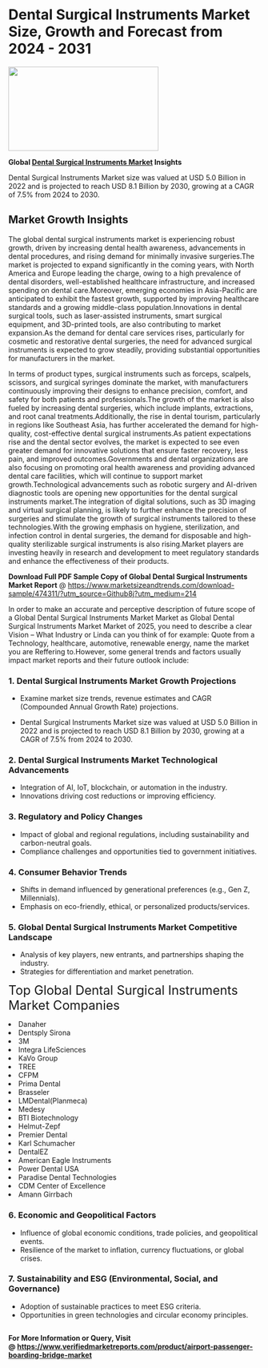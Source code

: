 <H1>Dental Surgical Instruments Market Size, Growth and Forecast from 2024 - 2031</H1><img class="aligncenter size-medium wp-image-584254" src="https://thirdeyenews.in/wp-content/uploads/2024/09/Global-Market-Research-300x168.jpeg" alt="" width="300" height="168" /><p><strong>Global&nbsp;<a href="https://www.marketsizeandtrends.com/download-sample/474311/?utm_source=Github8j?utm_medium=214">Dental Surgical Instruments Market</a> Insights</strong></p><p>Dental Surgical Instruments Market size was valued at USD 5.0 Billion in 2022 and is projected to reach USD 8.1 Billion by 2030, growing at a CAGR of 7.5% from 2024 to 2030.</p><p><h2>Market Growth Insights</h2> <p>The global dental surgical instruments market is experiencing robust growth, driven by increasing dental health awareness, advancements in dental procedures, and rising demand for minimally invasive surgeries.The market is projected to expand significantly in the coming years, with North America and Europe leading the charge, owing to a high prevalence of dental disorders, well-established healthcare infrastructure, and increased spending on dental care.Moreover, emerging economies in Asia-Pacific are anticipated to exhibit the fastest growth, supported by improving healthcare standards and a growing middle-class population.Innovations in dental surgical tools, such as laser-assisted instruments, smart surgical equipment, and 3D-printed tools, are also contributing to market expansion.As the demand for dental care services rises, particularly for cosmetic and restorative dental surgeries, the need for advanced surgical instruments is expected to grow steadily, providing substantial opportunities for manufacturers in the market.</p> <p>In terms of product types, surgical instruments such as forceps, scalpels, scissors, and surgical syringes dominate the market, with manufacturers continuously improving their designs to enhance precision, comfort, and safety for both patients and professionals.The growth of the market is also fueled by increasing dental surgeries, which include implants, extractions, and root canal treatments.Additionally, the rise in dental tourism, particularly in regions like Southeast Asia, has further accelerated the demand for high-quality, cost-effective dental surgical instruments.As patient expectations rise and the dental sector evolves, the market is expected to see even greater demand for innovative solutions that ensure faster recovery, less pain, and improved outcomes.Governments and dental organizations are also focusing on promoting oral health awareness and providing advanced dental care facilities, which will continue to support market growth.Technological advancements such as robotic surgery and AI-driven diagnostic tools are opening new opportunities for the dental surgical instruments market.The integration of digital solutions, such as 3D imaging and virtual surgical planning, is likely to further enhance the precision of surgeries and stimulate the growth of surgical instruments tailored to these technologies.With the growing emphasis on hygiene, sterilization, and infection control in dental surgeries, the demand for disposable and high-quality sterilizable surgical instruments is also rising.Market players are investing heavily in research and development to meet regulatory standards and enhance the effectiveness of their products.<p><span class=""><strong>Download Full PDF Sample Copy of Global Dental Surgical Instruments Market Report</strong> @ <a href="https://www.marketsizeandtrends.com/download-sample/474311/?utm_source=Github8j?utm_medium=214" target="_blank">https://www.marketsizeandtrends.com/download-sample/474311/?utm_source=Github8j?utm_medium=214</a></span></p><p>In order to make an accurate and perceptive description of future scope of a Global&nbsp;Dental Surgical Instruments Market Market as Global&nbsp;Dental Surgical Instruments Market Market of 2025, you need to describe a clear Vision &ndash; What Industry or Linda can you think of for example: Quote from a Technology, healthcare, automotive, renewable energy, name the market you are Reffering to.However, some general trends and factors usually impact market reports and their future outlook include:</p><h3>1.&nbsp;<strong>Dental Surgical Instruments Market Growth Projections</strong></h3><ul><li>Examine market size trends, revenue estimates and CAGR (Compounded Annual Growth Rate) projections.</li><li><p>Dental Surgical Instruments Market size was valued at USD 5.0 Billion in 2022 and is projected to reach USD 8.1 Billion by 2030, growing at a CAGR of 7.5% from 2024 to 2030.</p></li></ul><h3>2.&nbsp;<strong>Dental Surgical Instruments Market Technological Advancements</strong></h3><ul><li>Integration of AI, IoT, blockchain, or automation in the industry.</li><li>Innovations driving cost reductions or improving efficiency.</li></ul><h3>3.&nbsp;<strong>Regulatory and Policy Changes</strong></h3><ul><li>Impact of global and regional regulations, including sustainability and carbon-neutral goals.</li><li>Compliance challenges and opportunities tied to government initiatives.</li></ul><h3>4.&nbsp;<strong>Consumer Behavior Trends</strong></h3><ul><li>Shifts in demand influenced by generational preferences (e.g., Gen Z, Millennials).</li><li>Emphasis on eco-friendly, ethical, or personalized products/services.</li></ul><h3>5.&nbsp;<strong>Global Dental Surgical Instruments Market Competitive Landscape</strong></h3><ul><li>Analysis of key players, new entrants, and partnerships shaping the industry.</li><li>Strategies for differentiation and market penetration.</li></ul><p data-pm-slice="1 1 []"><span style="color: inherit; font-family: inherit; font-size: 25px;">Top Global Dental Surgical Instruments Market Companies</span></p><div class="" data-test-id=""><p><li>Danaher</li><li> Dentsply Sirona</li><li> 3M</li><li> Integra LifeSciences</li><li> KaVo Group</li><li> TREE</li><li> CFPM</li><li> Prima Dental</li><li> Brasseler</li><li> LMDental(Planmeca)</li><li> Medesy</li><li> BTI Biotechnology</li><li> Helmut-Zepf</li><li> Premier Dental</li><li> Karl Schumacher</li><li> DentalEZ</li><li> American Eagle Instruments</li><li> Power Dental USA</li><li> Paradise Dental Technologies</li><li> CDM Center of Excellence</li><li> Amann Girrbach</li></p></div><h3>6.&nbsp;<strong>Economic and Geopolitical Factors</strong></h3><ul><li>Influence of global economic conditions, trade policies, and geopolitical events.</li><li>Resilience of the market to inflation, currency fluctuations, or global crises.</li></ul><h3>7.&nbsp;<strong>Sustainability and ESG (Environmental, Social, and Governance)</strong></h3><ul><li>Adoption of sustainable practices to meet ESG criteria.</li><li>Opportunities in green technologies and circular economy principles.</li></ul><h2><strong style="font-size: 14px;">For More Information or Query, Visit @&nbsp;</strong><a style="background-color: #ffffff; font-size: 14px;" href="https://www.marketsizeandtrends.com/report/dental-surgical-instruments-market/" target="_blank">https://www.verifiedmarketreports.com/product/airport-passenger-boarding-bridge-market</a></h2>